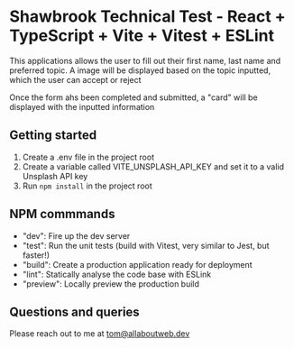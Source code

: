 # Shawbrook Technical Test - React + TypeScript + Vite + Vitest + ESLint

This applications allows the user to fill out their first name, last name and preferred topic. A image will be displayed based on the topic inputted, which the user can accept or reject

Once the form ahs been completed and submitted, a "card" will be displayed with the inputted information


## Getting started
1. Create a .env file in the project root
2. Create a variable called VITE_UNSPLASH_API_KEY and set it to a valid Unsplash API key
3. Run `npm install` in the project root


## NPM commmands
* "dev": Fire up the dev server
* "test": Run the unit tests (build with Vitest, very similar to Jest, but faster!)
* "build": Create a production application ready for deployment
* "lint": Statically analyse the code base with ESLink
* "preview": Locally preview the production build

## Questions and queries

Please reach out to me at tom@allaboutweb.dev